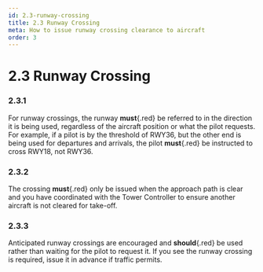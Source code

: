 ```yaml
---
id: 2.3-runway-crossing
title: 2.3 Runway Crossing
meta: How to issue runway crossing clearance to aircraft
order: 3
---
```


# 2.3  Runway Crossing

 

### 2.3.1    

For runway crossings, the runway **must**{.red} be referred to in the direction it is being used, regardless of the aircraft position or what the pilot requests. For example, if a pilot is by the threshold of RWY36, but the other end is being used for departures and arrivals, the pilot **must**{.red} be instructed to cross RWY18, not RWY36.



### 2.3.2    

The crossing **must**{.red} only be issued when the approach path is clear and you have coordinated with the Tower Controller to ensure another aircraft is not cleared for take-off.



### 2.3.3    

Anticipated runway crossings are encouraged and **should**{.red} be used rather than waiting for the pilot to request it. If you see the runway crossing is required, issue it in advance if traffic permits.